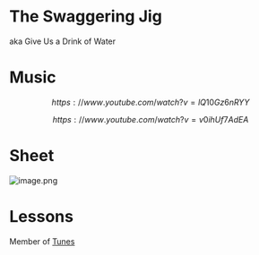 # The Swaggering Jig   
aka Give Us a Drink of Water   
# Music   

$$
https://www.youtube.com/watch?v=lQ10Gz6nRYY
$$

$$
https://www.youtube.com/watch?v=v0ihUf7AdEA
$$
# Sheet   
![image.png](files/image_u.png)    
# Lessons   
   
Member of [Tunes](tunes.md)    
   
